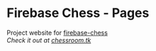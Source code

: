 # Firebase Chess - Pages
Project website for [firebase-chess](https://github.com/anuvgupta/firebase-chess)  
*Check it out at [chessroom.tk](http://chessroom.tk)*
